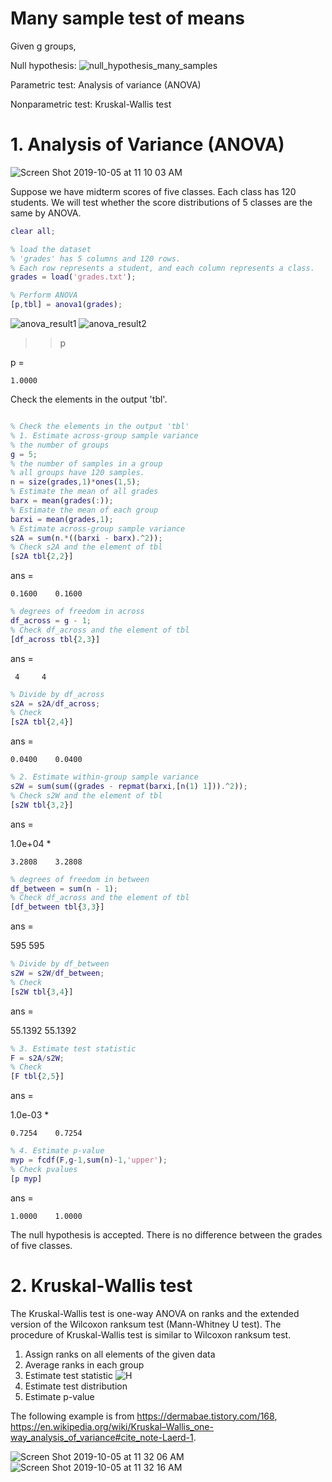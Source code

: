 # Many sample test of means

Given g groups, 

Null hypothesis: 
![null_hypothesis_many_samples](https://user-images.githubusercontent.com/54297018/66250211-7bc44f00-e77a-11e9-8f7a-8b2d0c1ce075.png)

Parametric test: Analysis of variance (ANOVA) 

Nonparametric test: Kruskal-Wallis test 


# 1. Analysis of Variance (ANOVA) 

![Screen Shot 2019-10-05 at 11 10 03 AM](https://user-images.githubusercontent.com/54297018/66248343-cc2eb300-e760-11e9-8308-3a0cdf57ef49.png)

Suppose we have midterm scores of five classes. Each class has 120 students. 
We will test whether the score distributions of 5 classes are the same by ANOVA. 


```Matlab 
clear all; 

% load the dataset 
% 'grades' has 5 columns and 120 rows. 
% Each row represents a student, and each column represents a class. 
grades = load('grades.txt'); 

% Perform ANOVA 
[p,tbl] = anova1(grades); 
``` 

![anova_result1](https://user-images.githubusercontent.com/54297018/66248064-aa7ffc80-e75d-11e9-9341-afc4c50e39e2.png)
![anova_result2](https://user-images.githubusercontent.com/54297018/66248074-c388ad80-e75d-11e9-936a-668da47ae282.png)

>> p

p =

    1.0000
    
    
Check the elements in the output 'tbl'. 


```Matlab 

% Check the elements in the output 'tbl' 
% 1. Estimate across-group sample variance 
% the number of groups 
g = 5; 
% the number of samples in a group
% all groups have 120 samples. 
n = size(grades,1)*ones(1,5); 
% Estimate the mean of all grades 
barx = mean(grades(:)); 
% Estimate the mean of each group 
barxi = mean(grades,1); 
% Estimate across-group sample variance 
s2A = sum(n.*((barxi - barx).^2)); 
% Check s2A and the element of tbl 
[s2A tbl{2,2}]
```

ans =

    0.1600    0.1600

```Matlab 
% degrees of freedom in across 
df_across = g - 1; 
% Check df_across and the element of tbl 
[df_across tbl{2,3}] 
``` 

ans =

     4     4
     
```Matlab 
% Divide by df_across 
s2A = s2A/df_across; 
% Check 
[s2A tbl{2,4}] 
```

ans =

    0.0400    0.0400

```Matlab
% 2. Estimate within-group sample variance 
s2W = sum(sum((grades - repmat(barxi,[n(1) 1])).^2)); 
% Check s2W and the element of tbl 
[s2W tbl{3,2}]
```

ans =

   1.0e+04 *

    3.2808    3.2808
    

```Matlab 
% degrees of freedom in between 
df_between = sum(n - 1); 
% Check df_across and the element of tbl 
[df_between tbl{3,3}] 
```

ans =

   595   595
   

```Matlab 
% Divide by df_between 
s2W = s2W/df_between; 
% Check 
[s2W tbl{3,4}] 
```

ans =

   55.1392   55.1392
   
   

```Matlab 
% 3. Estimate test statistic 
F = s2A/s2W; 
% Check 
[F tbl{2,5}] 
``` 

ans =

   1.0e-03 *

    0.7254    0.7254

```Matlab 
% 4. Estimate p-value 
myp = fcdf(F,g-1,sum(n)-1,'upper'); 
% Check pvalues 
[p myp] 
``` 

ans =

    1.0000    1.0000
    

The null hypothesis is accepted. There is no difference between the grades of five classes. 



# 2. Kruskal-Wallis test

The Kruskal-Wallis test is one-way ANOVA on ranks and the extended version of the Wilcoxon ranksum test (Mann-Whitney U test). 
The procedure of Kruskal-Wallis test is similar to Wilcoxon ranksum test. 

1. Assign ranks on all elements of the given data
2. Average ranks in each group
3. Estimate test statistic
![H](https://user-images.githubusercontent.com/54297018/66248579-3f392900-e763-11e9-98e2-cd485d34c923.png)
4. Estimate test distribution 
5. Estimate p-value 


The following example is from https://dermabae.tistory.com/168, https://en.wikipedia.org/wiki/Kruskal–Wallis_one-way_analysis_of_variance#cite_note-Laerd-1. 

![Screen Shot 2019-10-05 at 11 32 06 AM](https://user-images.githubusercontent.com/54297018/66248610-d605e580-e763-11e9-8a07-a116886896a7.png)
![Screen Shot 2019-10-05 at 11 32 16 AM](https://user-images.githubusercontent.com/54297018/66248625-19605400-e764-11e9-9a85-0a78cb20a1d8.png)


```Matlab 

